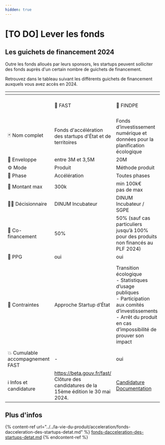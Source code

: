 ```yaml
---
hidden: true
---
```


# \[TO DO] Lever les fonds

## Les guichets de financement 2024

Outre les fonds alloués par leurs sponsors, les startups peuvent solliciter des fonds auprès d'un certain nombre de guichets de financement.

Retrouvez dans le tableau suivant les différents guichets de financement auxquels vous avez accès en 2024.

<table data-header-hidden><thead><tr><th></th><th></th><th></th><th></th><th></th><th></th><th data-hidden></th></tr></thead><tbody><tr><td></td><td><span data-gb-custom-inline data-tag="emoji" data-code="1f680">🚀</span> FAST</td><td><span data-gb-custom-inline data-tag="emoji" data-code="1f331">🌱</span> FINDPE</td><td><span data-gb-custom-inline data-tag="emoji" data-code="1f4ca">📊</span> FTAP DATA</td><td><span data-gb-custom-inline data-tag="emoji" data-code="2601">☁️</span> FTAP Produits interministériels</td><td><span data-gb-custom-inline data-tag="emoji" data-code="267f">♿</span> Guichet Accessibilité / Design</td><td><span data-gb-custom-inline data-tag="emoji" data-code="1f3db">🏛️</span> FTAP</td></tr><tr><td><span data-gb-custom-inline data-tag="emoji" data-code="1f0cf">🃏</span> Nom complet</td><td>Fonds d'accélération des startups d'État et de territoires</td><td>Fonds d’investissement numérique et données pour la planification écologique</td><td>Fonds de transformation de l'action publique volet Données</td><td>Fonds de transformation de l'action publique pour les produits interministériels</td><td>Guichet Accessibilité / Design</td><td>Fonds de transformation de l'action publique</td></tr><tr><td><span data-gb-custom-inline data-tag="emoji" data-code="1f4e9">📩</span> Enveloppe</td><td>entre 3M et 3,5M</td><td>20M</td><td>3,3M (potentiellement 4,8M)</td><td>1M</td><td>7M en 2024</td><td>30M</td></tr><tr><td><span data-gb-custom-inline data-tag="emoji" data-code="2699">⚙️</span> Mode</td><td>Produit</td><td>Méthode produit</td><td>Produit</td><td>Produit</td><td>Projet ou produit</td><td>Projet ou produit</td></tr><tr><td><span data-gb-custom-inline data-tag="emoji" data-code="1f4f6">📶</span> Phase</td><td>Accélération</td><td>Toutes phases</td><td>Toutes phases</td><td>Toutes phases</td><td>Toutes phases</td><td>Construction / Autres</td></tr><tr><td><span data-gb-custom-inline data-tag="emoji" data-code="1f90c">🤌</span> Montant max</td><td>300k</td><td>min 100k€<br>pas de max</td><td>entre 100k€ et 1M€</td><td>non renseigné</td><td>min 50k ; max 500k (refinancement possible)</td><td>sans min ni max</td></tr><tr><td><span data-gb-custom-inline data-tag="emoji" data-code="1f9d1-2696">🧑‍⚖️</span> Décisionnaire</td><td>DINUM Incubateur</td><td>DINUM Incubateur / SGPE</td><td>DINUM (/ DITP)</td><td>DINUM Opérateur</td><td>DINUM</td><td>DITP (/ DB / DINUM / MTEFP)</td></tr><tr><td><span data-gb-custom-inline data-tag="emoji" data-code="1f91d">🤝</span> Co-financement</td><td>50%</td><td>50% (sauf cas particuliers jusqu’à 100% pour des produits non financés au PLF 2024)</td><td>50% + RH</td><td>50% + RH</td><td>100%</td><td>50% + RH</td></tr><tr><td><span data-gb-custom-inline data-tag="emoji" data-code="1f4dc">📜</span> PPG</td><td>oui</td><td>oui</td><td>oui</td><td>non</td><td>oui</td><td>oui</td></tr><tr><td><span data-gb-custom-inline data-tag="emoji" data-code="1f6a6">🚦</span> Contraintes</td><td>Approche Startup d’État</td><td>Transition écologique<br>- Statistiques d’usage publiques<br>- Participation aux comités d’investissements<br>- Arrêt du produit en cas d’impossibilité de prouver son impact</td><td>Data (surtout IA)<br>ROI (produit et rediffusion de données) / Service de l’État et opérateurs mentionnés dans le jaune budgétaire</td><td>Communs numériques, produits interministériels (ex : France Transfert, Webinaire de l’État, etc)<br>ROI / Service de l’État et opérateurs mentionnés dans le jaune budgétaire</td><td>Amélioration de l'accessibilité et du design</td><td>ROI / Service de l’État et opérateurs mentionnés dans le jaune budgétaire</td></tr><tr><td><span data-gb-custom-inline data-tag="emoji" data-code="1f4a5">💥</span> Cumulable accompagnement FAST</td><td>-</td><td>oui</td><td>oui</td><td>non</td><td>oui</td><td>oui</td></tr><tr><td><span data-gb-custom-inline data-tag="emoji" data-code="2139">ℹ️</span> Infos et candidature</td><td><a href="https://beta.gouv.fr/fast/">https://beta.gouv.fr/fast/</a><br>Clôture des candidatures de la 15ème édition le 30 mai 2024.</td><td><a href="https://www.demarches-simplifiees.fr/commencer/findpe">Candidature</a><br><a href="https://documentation.beta.numerique.gouv.fr/s/findpe">Documentation</a><br></td><td><a href="https://www.numerique.gouv.fr/services/guichet-financement-exploitation-valorisation-des-donnees/">https://www.numerique.gouv.fr/services/guichet-financement-exploitation-valorisation-des-donnees/</a></td><td>Bientôt disponible</td><td><a href="https://www.demarches-simplifiees.fr/commencer/guichet-design-et-accessibilite-des-produits-et-se">https://www.demarches-simplifiees.fr/commencer/guichet-design-et-accessibilite-des-produits-et-se</a></td><td><a href="https://www.modernisation.gouv.fr/transformer-laction-publique/fonds-pour-la-transformation-de-laction-publique">https://www.modernisation.gouv.fr/transformer-laction-publique/fonds-pour-la-transformation-de-laction-publique</a></td></tr></tbody></table>

## Plus d'infos

{% content-ref url="../../la-vie-du-produit/acceleration/fonds-dacceleration-des-startups-detat.md" %}
[fonds-dacceleration-des-startups-detat.md](../../la-vie-du-produit/acceleration/fonds-dacceleration-des-startups-detat.md)
{% endcontent-ref %}
